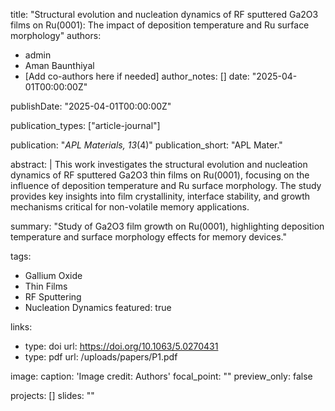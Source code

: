 title: "Structural evolution and nucleation dynamics of RF sputtered Ga2O3 films on Ru(0001): The impact of deposition temperature and Ru surface morphology"
authors:
- admin
- Aman Baunthiyal
- [Add co-authors here if needed]
author_notes: []
date: "2025-04-01T00:00:00Z"

publishDate: "2025-04-01T00:00:00Z"

publication_types: ["article-journal"]

publication: "*APL Materials, 13*(4)"
publication_short: "APL Mater."

abstract: |
  This work investigates the structural evolution and nucleation dynamics of RF sputtered Ga2O3 thin films on Ru(0001), focusing on the influence of deposition temperature and Ru surface morphology. The study provides key insights into film crystallinity, interface stability, and growth mechanisms critical for non-volatile memory applications.

summary: "Study of Ga2O3 film growth on Ru(0001), highlighting deposition temperature and surface morphology effects for memory devices."

tags:
- Gallium Oxide
- Thin Films
- RF Sputtering
- Nucleation Dynamics
featured: true

links:
  - type: doi
    url: https://doi.org/10.1063/5.0270431
  - type: pdf
    url: /uploads/papers/P1.pdf

image:
  caption: 'Image credit: Authors'
  focal_point: ""
  preview_only: false

projects: []
slides: ""
